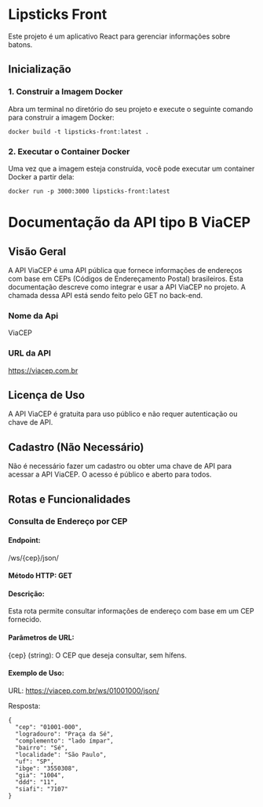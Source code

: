 # Lipsticks Front

Este projeto é um aplicativo React para gerenciar informações sobre batons.

## Inicialização

### 1. Construir a Imagem Docker

Abra um terminal no diretório do seu projeto e execute o seguinte comando para construir a imagem Docker:

```shell
docker build -t lipsticks-front:latest .
```

### 2. Executar o Container Docker

Uma vez que a imagem esteja construída, você pode executar um container Docker a partir dela:

```shell
docker run -p 3000:3000 lipsticks-front:latest
```

# Documentação da API tipo B ViaCEP

## Visão Geral

A API ViaCEP é uma API pública que fornece informações de endereços com base em CEPs (Códigos de Endereçamento Postal) brasileiros. Esta documentação descreve como integrar e usar a API ViaCEP no projeto. A chamada dessa API está sendo feito pelo GET no back-end.

### Nome da Api

ViaCEP

### URL da API

https://viacep.com.br

## Licença de Uso

A API ViaCEP é gratuita para uso público e não requer autenticação ou chave de API.

## Cadastro (Não Necessário)

Não é necessário fazer um cadastro ou obter uma chave de API para acessar a API ViaCEP. O acesso é público e aberto para todos.

## Rotas e Funcionalidades

### Consulta de Endereço por CEP

#### Endpoint:

/ws/{cep}/json/

#### Método HTTP: GET

#### Descrição:

Esta rota permite consultar informações de endereço com base em um CEP fornecido.

#### Parâmetros de URL:

{cep} (string): O CEP que deseja consultar, sem hífens.

#### Exemplo de Uso:

URL: https://viacep.com.br/ws/01001000/json/

Resposta:

```shell
{
  "cep": "01001-000",
  "logradouro": "Praça da Sé",
  "complemento": "lado ímpar",
  "bairro": "Sé",
  "localidade": "São Paulo",
  "uf": "SP",
  "ibge": "3550308",
  "gia": "1004",
  "ddd": "11",
  "siafi": "7107"
}
```
